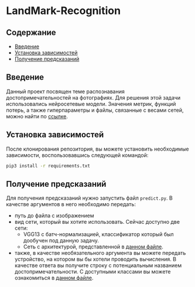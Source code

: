 # LandMark-Recognition

## Содержание

  * [Введение](https://github.com/bitxzibit3/LandMark-Recognition/edit/main/README.md#%D0%B2%D0%B2%D0%B5%D0%B4%D0%B5%D0%BD%D0%B8%D0%B5)
  * [Установка зависимостей](https://github.com/bitxzibit3/LandMark-Recognition/edit/main/README.md#%D1%83%D1%81%D1%82%D0%B0%D0%BD%D0%BE%D0%B2%D0%BA%D0%B0-%D0%B7%D0%B0%D0%B2%D0%B8%D1%81%D0%B8%D0%BC%D0%BE%D1%81%D1%82%D0%B5%D0%B9)
  * [Получение предсказаний](https://github.com/bitxzibit3/LandMark-Recognition/edit/main/README.md#%D0%BF%D0%BE%D0%BB%D1%83%D1%87%D0%B5%D0%BD%D0%B8%D0%B5-%D0%BF%D1%80%D0%B5%D0%B4%D1%81%D0%BA%D0%B0%D0%B7%D0%B0%D0%BD%D0%B8%D0%B9)

## Введение
  Данный проект посвящен теме распознавания достопримечательностей на фотографиях. Для решения этой задачи использовались нейросетевые модели. Значения метрик, функций потерь, а также гиперпараметры и файлы, связанные с весами сетей, можно найти по [ссылке](https://wandb.ai/ml_landmarks/ml_landmarks).

## Установка зависимостей
После клонирования репозитория, вы можете установить необходимые зависимости, воспользовавшись следующей командой:
```bash
pip3 install -r requirements.txt
```

## Получение предсказаний
Для получения предсказаний нужно запустить файл `predict.py`. В качестве аргументов в него необходимо передать:

  * путь до файла с изображением
  * вид сети, который вы хотите использовать. Сейчас доступно две сети: 
    * VGG13 с батч-нормализацией, классификатор который был дообучен под данную задачу.
    * Сеть с архитектурой, представленной в [данном файле](https://github.com/bitxzibit3/LandMark-Recognition/blob/main/models/my_model.py).
  * также, в качестве необязательного аргумента вы можете передать устройство, на котором вы бы хотели проводить вычисления.
 В качестве ответа вы получите строку с потенциальным названием достопримечательности. С доступными классами вы можете ознакомиться в [данном файле](https://github.com/bitxzibit3/LandMark-Recognition/blob/main/data/classes.txt).
